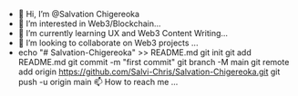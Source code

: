 - 👋 Hi, I’m @Salvation Chigereoka
- 👀 I’m interested in Web3/Blockchain...
- 🌱 I’m currently learning UX and Web3 Content Writing...
- 💞️ I’m looking to collaborate on Web3 projects ...
- echo "# Salvation-Chigereoka" >> README.md
git init
git add README.md
git commit -m "first commit"
git branch -M main
git remote add origin https://github.com/Salvi-Chris/Salvation-Chigereoka.git
git push -u origin main 
📫 How to reach me ...

<!---
Salvi-Chris/Salvation Chigereoka is a ✨ special ✨ repository because its `README.md` (this file) appears on your GitHub profile.
You can click the Preview link to take a look at your changes.
--->

